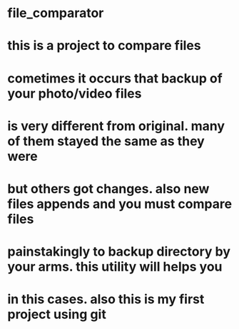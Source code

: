 # file_comparator
# this is a project to compare files
# cometimes it occurs that backup of your photo/video files
# is very different from original. many of them stayed the same as they were
# but others got changes. also new files appends and you must compare files 
# painstakingly to backup directory by your arms. this utility will helps you
# in this cases. also this is my first project using git
